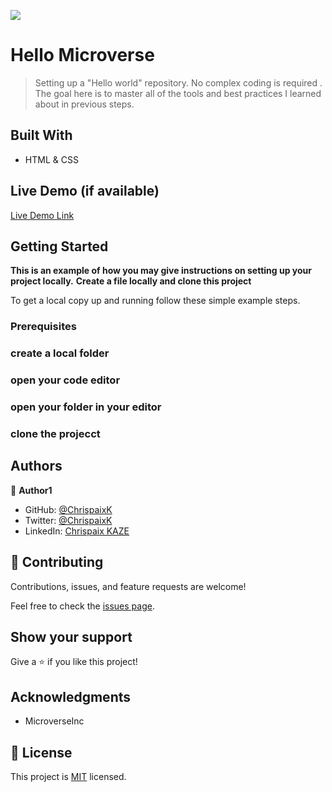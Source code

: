 ![](https://img.shields.io/badge/Microverse-blueviolet)

# Hello Microverse

> Setting up a "Hello world" repository. No complex coding is required . The goal here is to master all of the tools and best practices I learned about in previous steps.


## Built With

- HTML & CSS

## Live Demo (if available)

[Live Demo Link](https://livedemo.com)


## Getting Started

**This is an example of how you may give instructions on setting up your project locally.**
**Create a file locally and clone this project**


To get a local copy up and running follow these simple example steps.

### Prerequisites

### create a local folder

### open your code editor

### open your folder in your editor

### clone the projecct




## Authors

👤 **Author1**

- GitHub: [@ChrispaixK](https://github.com/ChrispaixK)
- Twitter: [@ChrispaixK](https://twitter.com/ChrispaixK)
- LinkedIn: [Chrispaix KAZE](https://www.linkedin.com/in/chrispaix-kaze-70445a175/)


## 🤝 Contributing

Contributions, issues, and feature requests are welcome!

Feel free to check the [issues page](../../issues/).

## Show your support

Give a ⭐️ if you like this project!

## Acknowledgments

- MicroverseInc

## 📝 License

This project is [MIT](./MIT.md) licensed.
